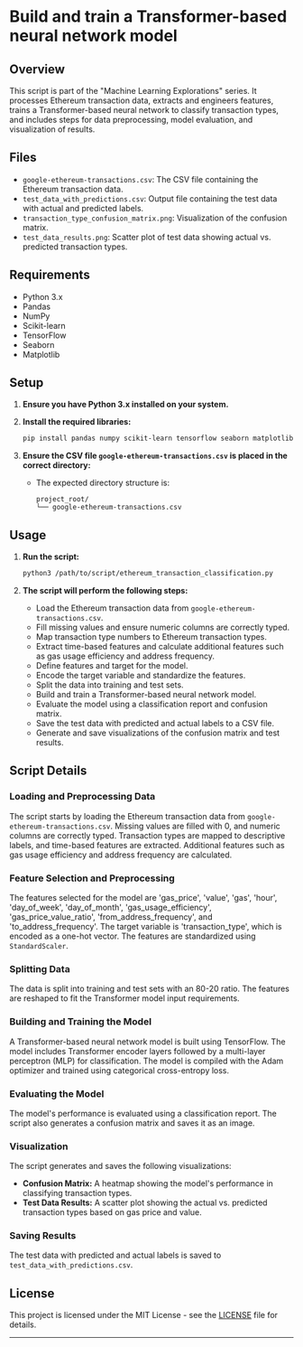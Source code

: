 # Build and train a Transformer-based neural network model

## Overview

This script is part of the "Machine Learning Explorations" series. It processes Ethereum transaction data, extracts and engineers features, trains a Transformer-based neural network to classify transaction types, and includes steps for data preprocessing, model evaluation, and visualization of results.

## Files

- `google-ethereum-transactions.csv`: The CSV file containing the Ethereum transaction data.
- `test_data_with_predictions.csv`: Output file containing the test data with actual and predicted labels.
- `transaction_type_confusion_matrix.png`: Visualization of the confusion matrix.
- `test_data_results.png`: Scatter plot of test data showing actual vs. predicted transaction types.

## Requirements

- Python 3.x
- Pandas
- NumPy
- Scikit-learn
- TensorFlow
- Seaborn
- Matplotlib

## Setup

1. **Ensure you have Python 3.x installed on your system.**

2. **Install the required libraries:**
    ```sh
    pip install pandas numpy scikit-learn tensorflow seaborn matplotlib
    ```

3. **Ensure the CSV file `google-ethereum-transactions.csv` is placed in the correct directory:**
    - The expected directory structure is:
      ```
      project_root/
      └── google-ethereum-transactions.csv
      ```

## Usage

1. **Run the script:**
    ```sh
    python3 /path/to/script/ethereum_transaction_classification.py
    ```

2. **The script will perform the following steps:**
    - Load the Ethereum transaction data from `google-ethereum-transactions.csv`.
    - Fill missing values and ensure numeric columns are correctly typed.
    - Map transaction type numbers to Ethereum transaction types.
    - Extract time-based features and calculate additional features such as gas usage efficiency and address frequency.
    - Define features and target for the model.
    - Encode the target variable and standardize the features.
    - Split the data into training and test sets.
    - Build and train a Transformer-based neural network model.
    - Evaluate the model using a classification report and confusion matrix.
    - Save the test data with predicted and actual labels to a CSV file.
    - Generate and save visualizations of the confusion matrix and test results.

## Script Details

### Loading and Preprocessing Data

The script starts by loading the Ethereum transaction data from `google-ethereum-transactions.csv`. Missing values are filled with 0, and numeric columns are correctly typed. Transaction types are mapped to descriptive labels, and time-based features are extracted. Additional features such as gas usage efficiency and address frequency are calculated.

### Feature Selection and Preprocessing

The features selected for the model are 'gas_price', 'value', 'gas', 'hour', 'day_of_week', 'day_of_month', 'gas_usage_efficiency', 'gas_price_value_ratio', 'from_address_frequency', and 'to_address_frequency'. The target variable is 'transaction_type', which is encoded as a one-hot vector. The features are standardized using `StandardScaler`.

### Splitting Data

The data is split into training and test sets with an 80-20 ratio. The features are reshaped to fit the Transformer model input requirements.

### Building and Training the Model

A Transformer-based neural network model is built using TensorFlow. The model includes Transformer encoder layers followed by a multi-layer perceptron (MLP) for classification. The model is compiled with the Adam optimizer and trained using categorical cross-entropy loss.

### Evaluating the Model

The model's performance is evaluated using a classification report. The script also generates a confusion matrix and saves it as an image.

### Visualization

The script generates and saves the following visualizations:
- **Confusion Matrix:** A heatmap showing the model's performance in classifying transaction types.
- **Test Data Results:** A scatter plot showing the actual vs. predicted transaction types based on gas price and value.

### Saving Results

The test data with predicted and actual labels is saved to `test_data_with_predictions.csv`.

## License

This project is licensed under the MIT License - see the [LICENSE](LICENSE) file for details.

---
